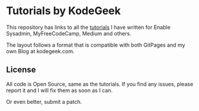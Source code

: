 # Tutorials by KodeGeek

This repository has links to all the [tutorials](docs/README.md) I have written for Enable Sysadmin, MyFreeCodeCamp, Medium and others.

The layout follows a format that is compatible with both GitPages and my own Blog at kodegeek.com.

## License

All code is Open Source, same as the tutorials. If you find any issues, please report it and I will fix them as soon as I can.

Or even better, submit a patch.